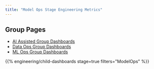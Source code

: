 ```yaml
---
title: "Model Ops Stage Engineering Metrics"
---
```


## Group Pages

- [AI Assisted Group Dashboards](/handbook/engineering/metrics/data-science/modelops/ai-assisted/)
- [Data Ops Group Dashboards](/handbook/engineering/metrics/data-science/modelops/dataops/)
- [ML Ops Group Dashboards](/handbook/engineering/metrics/data-science/modelops/mlops)

{{% engineering/child-dashboards stage=true filters="ModelOps" %}}
